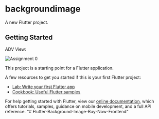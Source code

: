 # backgroundimage

A new Flutter project.

## Getting Started

ADV View: 

![Assignment 0](https://user-images.githubusercontent.com/52095892/133935284-52552e97-23a9-4e41-9523-9e8d131a97d5.jpg)


This project is a starting point for a Flutter application.

A few resources to get you started if this is your first Flutter project:




- [Lab: Write your first Flutter app](https://flutter.dev/docs/get-started/codelab)
- [Cookbook: Useful Flutter samples](https://flutter.dev/docs/cookbook)

For help getting started with Flutter, view our
[online documentation](https://flutter.dev/docs), which offers tutorials,
samples, guidance on mobile development, and a full API reference.
"# Flutter-Background-Image-Buy-Now-Frontend" 

